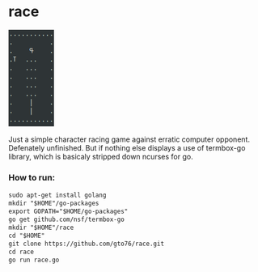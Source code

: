 race
====
![Alt text](/doc/race.png?raw=true "Screenshot")

Just a simple character racing game against erratic computer opponent. Defenately unfinished. But if nothing else displays a use of termbox-go library, which is basicaly stripped down ncurses for go.

### How to run:
```
sudo apt-get install golang
mkdir "$HOME"/go-packages
export GOPATH="$HOME/go-packages"
go get github.com/nsf/termbox-go
mkdir "$HOME"/race
cd "$HOME"
git clone https://github.com/gto76/race.git
cd race
go run race.go
```
